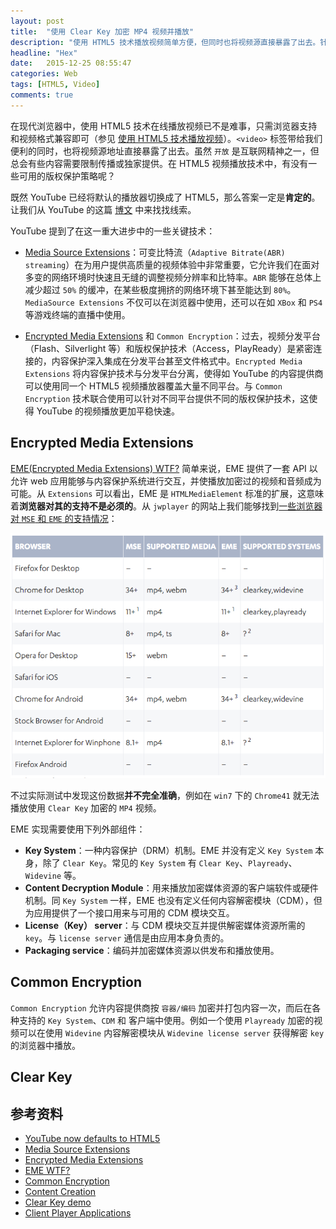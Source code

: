 ```yaml
---
layout: post
title:  "使用 Clear Key 加密 MP4 视频并播放"
description: "使用 HTML5 技术播放视频简单方便，但同时也将视频源直接暴露了出去。针对一些需要保护以避免用户随意下载的视频，有没有鱼和熊掌兼得之策呢？"
headline: "Hex"
date:   2015-12-25 08:55:47
categories: Web
tags: [HTML5, Video]
comments: true
---
```


在现代浏览器中，使用 HTML5 技术在线播放视频已不是难事，只需浏览器支持和视频格式兼容即可（参见 [使用 HTML5 技术播放视频](http://alphahinex.github.io/2015/12/11/play-video-with-html5/)）。`<video>` 标签带给我们便利的同时，也将视频源地址直接暴露了出去。虽然 `开放` 是互联网精神之一，但总会有些内容需要限制传播或独家提供。在 HTML5 视频播放技术中，有没有一些可用的版权保护策略呢？

既然 YouTube 已经将默认的播放器切换成了 HTML5，那么答案一定是**肯定的**。让我们从 YouTube 的这篇 [博文](http://youtube-eng.blogspot.jp/2015/01/youtube-now-defaults-to-html5_27.html) 中来找找线索。

YouTube 提到了在这一重大进步中的一些关键技术：

* [Media Source Extensions](https://w3c.github.io/media-source/)：可变比特流（`Adaptive Bitrate(ABR) streaming`）在为用户提供高质量的视频体验中非常重要，它允许我们在面对多变的网络环境时快速且无缝的调整视频分辨率和比特率。`ABR` 能够在总体上减少超过 `50%` 的缓冲，在某些极度拥挤的网络环境下甚至能达到 `80%`。`MediaSource Extensions` 不仅可以在浏览器中使用，还可以在如 `XBox` 和 `PS4` 等游戏终端的直播中使用。

* [Encrypted Media Extensions](https://w3c.github.io/encrypted-media/) 和 `Common Encryption`：过去，视频分发平台（Flash、Silverlight 等）和版权保护技术（Access，PlayReady）是紧密连接的，内容保护深入集成在分发平台甚至文件格式中。`Encrypted Media Extensions` 将内容保护技术与分发平台分离，使得如 YouTube 的内容提供商可以使用同一个 HTML5 视频播放器覆盖大量不同平台。与 `Common Encryption` 技术联合使用可以针对不同平台提供不同的版权保护技术，这使得 YouTube 的视频播放更加平稳快速。

Encrypted Media Extensions
--------------------------
[EME(Encrypted Media Extensions) WTF?](http://www.html5rocks.com/en/tutorials/eme/basics) 简单来说，EME 提供了一套 API 以允许 web 应用能够与内容保护系统进行交互，并使播放加密过的视频和音频成为可能。从 `Extensions` 可以看出，EME 是 `HTMLMediaElement` 标准的扩展，这意味着**浏览器对其的支持不是必须的**。从 `jwplayer` 的网站上我们能够找到[一些浏览器对 `MSE` 和 `EME` 的支持情况](http://www.jwplayer.com/html5/mediasource/)：

![JW Player MSE and EME test](/archives/html5-video/jwplayer-test.png)

不过实际测试中发现这份数据**并不完全准确**，例如在 `win7` 下的 `Chrome41` 就无法播放使用 `Clear Key` 加密的 `MP4` 视频。

EME 实现需要使用下列外部组件：

* **Key System**：一种内容保护（DRM）机制。EME 并没有定义 `Key System` 本身，除了 `Clear Key`。常见的 `Key System` 有 `Clear Key`、`Playready`、`Widevine` 等。
* **Content Decryption Module**：用来播放加密媒体资源的客户端软件或硬件机制。同 `Key System` 一样，EME 也没有定义任何内容解密模块（CDM），但为应用提供了一个接口用来与可用的 CDM 模块交互。
* **License（Key） server**：与 CDM 模块交互并提供解密媒体资源所需的 `key`。与 `license server` 通信是由应用本身负责的。
* **Packaging service**：编码并加密媒体资源以供发布和播放使用。

Common Encryption
-----------------

`Common Encryption` 允许内容提供商按 `容器/编码` 加密并打包内容一次，而后在各种支持的 `Key System`、`CDM` 和 客户端中使用。例如一个使用 `Playready` 加密的视频可以在使用 `Widevine` 内容解密模块从 `Widevine license server` 获得解密 `key` 的浏览器中播放。

Clear Key
---------

 


参考资料
-------

* [YouTube now defaults to HTML5](http://youtube-eng.blogspot.jp/2015/01/youtube-now-defaults-to-html5_27.html)
* [Media Source Extensions](https://w3c.github.io/media-source/)
* [Encrypted Media Extensions](https://w3c.github.io/encrypted-media/)
* [EME WTF?](http://www.html5rocks.com/en/tutorials/eme/basics)
* [Common Encryption](https://gpac.wp.mines-telecom.fr/mp4box/encryption/common-encryption/)
* [Content Creation](https://html5.cablelabs.com/mse-eme/doc/creation.html)
* [Clear Key demo](http://simpl.info/eme/clearkey/)
* [Client Player Applications](https://html5.cablelabs.com/mse-eme/doc/playback.html)